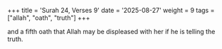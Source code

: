 +++
title = 'Surah 24, Verses 9'
date = '2025-08-27'
weight = 9
tags = ["allah", "oath", "truth"]
+++

and a fifth oath that Allah may be displeased with her if he is telling the truth.